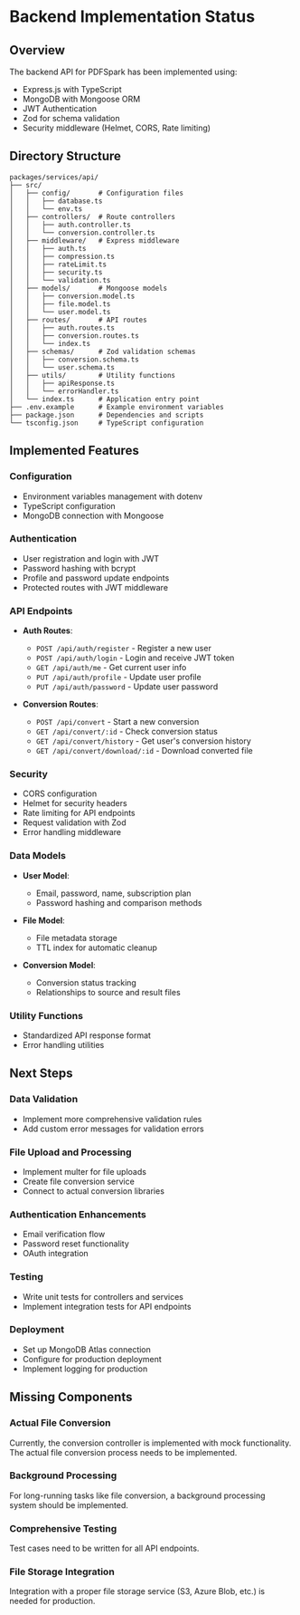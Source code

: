 # Backend Implementation Status

## Overview
The backend API for PDFSpark has been implemented using:
- Express.js with TypeScript
- MongoDB with Mongoose ORM
- JWT Authentication
- Zod for schema validation
- Security middleware (Helmet, CORS, Rate limiting)

## Directory Structure
```
packages/services/api/
├── src/
│   ├── config/       # Configuration files
│   │   ├── database.ts
│   │   └── env.ts
│   ├── controllers/  # Route controllers
│   │   ├── auth.controller.ts
│   │   └── conversion.controller.ts
│   ├── middleware/   # Express middleware
│   │   ├── auth.ts
│   │   ├── compression.ts
│   │   ├── rateLimit.ts
│   │   ├── security.ts
│   │   └── validation.ts
│   ├── models/       # Mongoose models
│   │   ├── conversion.model.ts
│   │   ├── file.model.ts
│   │   └── user.model.ts
│   ├── routes/       # API routes
│   │   ├── auth.routes.ts
│   │   ├── conversion.routes.ts
│   │   └── index.ts
│   ├── schemas/      # Zod validation schemas
│   │   ├── conversion.schema.ts
│   │   └── user.schema.ts
│   ├── utils/        # Utility functions
│   │   ├── apiResponse.ts
│   │   └── errorHandler.ts
│   └── index.ts      # Application entry point
├── .env.example      # Example environment variables
├── package.json      # Dependencies and scripts
└── tsconfig.json     # TypeScript configuration
```

## Implemented Features

### Configuration
- Environment variables management with dotenv
- TypeScript configuration
- MongoDB connection with Mongoose

### Authentication
- User registration and login with JWT
- Password hashing with bcrypt
- Profile and password update endpoints
- Protected routes with JWT middleware

### API Endpoints
- **Auth Routes**:
  - `POST /api/auth/register` - Register a new user
  - `POST /api/auth/login` - Login and receive JWT token
  - `GET /api/auth/me` - Get current user info
  - `PUT /api/auth/profile` - Update user profile
  - `PUT /api/auth/password` - Update user password

- **Conversion Routes**:
  - `POST /api/convert` - Start a new conversion
  - `GET /api/convert/:id` - Check conversion status
  - `GET /api/convert/history` - Get user's conversion history
  - `GET /api/convert/download/:id` - Download converted file

### Security
- CORS configuration
- Helmet for security headers
- Rate limiting for API endpoints
- Request validation with Zod
- Error handling middleware

### Data Models
- **User Model**:
  - Email, password, name, subscription plan
  - Password hashing and comparison methods

- **File Model**:
  - File metadata storage
  - TTL index for automatic cleanup

- **Conversion Model**:
  - Conversion status tracking
  - Relationships to source and result files

### Utility Functions
- Standardized API response format
- Error handling utilities

## Next Steps

### Data Validation
- Implement more comprehensive validation rules
- Add custom error messages for validation errors

### File Upload and Processing
- Implement multer for file uploads
- Create file conversion service
- Connect to actual conversion libraries

### Authentication Enhancements
- Email verification flow
- Password reset functionality
- OAuth integration

### Testing
- Write unit tests for controllers and services
- Implement integration tests for API endpoints

### Deployment
- Set up MongoDB Atlas connection
- Configure for production deployment
- Implement logging for production

## Missing Components

### Actual File Conversion
Currently, the conversion controller is implemented with mock functionality. The actual file conversion process needs to be implemented.

### Background Processing
For long-running tasks like file conversion, a background processing system should be implemented.

### Comprehensive Testing
Test cases need to be written for all API endpoints.

### File Storage Integration
Integration with a proper file storage service (S3, Azure Blob, etc.) is needed for production.